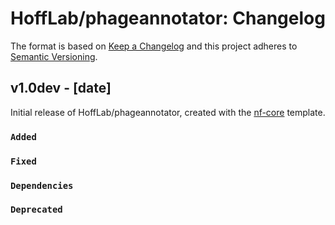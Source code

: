 # HoffLab/phageannotator: Changelog

The format is based on [Keep a Changelog](https://keepachangelog.com/en/1.0.0/)
and this project adheres to [Semantic Versioning](https://semver.org/spec/v2.0.0.html).

## v1.0dev - [date]

Initial release of HoffLab/phageannotator, created with the [nf-core](https://nf-co.re/) template.

### `Added`

### `Fixed`

### `Dependencies`

### `Deprecated`
